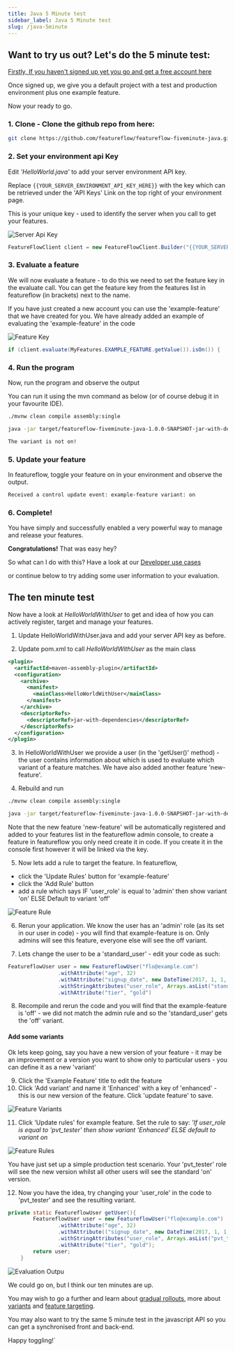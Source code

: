 ```yaml
---
title: Java 5 Minute test
sidebar_label: Java 5 Minute test
slug: /java-5minute
---
```


## Want to try us out? Let's do the 5 minute test:

[Firstly, If you haven't signed up yet you go and get a free account here](https://app.featureflow.io/)

Once signed up, we give you a default project with a test and production environment plus one example feature.

Now your ready to go.

### 1. Clone - Clone the github repo from here:

```bash
git clone https://github.com/featureflow/featureflow-fiveminute-java.git
```

### 2. Set your environment api Key

Edit _'HelloWorld.java'_ to add your server environment API key.

Replace `{{YOUR_SERVER_ENVIRONMENT_API_KEY_HERE}}` with the key which can be retrieved under the 'API Keys' Link on the top right of your environment page.

This is your unique key - used to identify the server when you call to get your features.

![Server Api Key](/img/java-5minute-1.png)

```java
FeatureFlowClient client = new FeatureFlowClient.Builder("{{YOUR_SERVER_ENVIRONMENT_API_KEY_HERE}}")
```

### 3. Evaluate a feature
We will now evaluate a feature - to do this we need to set the feature key in the evaluate call. You can get the feature key from the features list in featureflow (in brackets) next to the name.

If you have just created a new account you can use the 'example-feature' that we have created for you. We have already added an example of evaluating the 'example-feature' in the code

![Feature Key](/img/java-5minute-2.png)

```java
if (client.evaluate(MyFeatures.EXAMPLE_FEATURE.getValue()).isOn()) {
```

### 4. Run the program

Now, run the program and observe the output

You can run it using the mvn command as below (or of course debug it in your favourite IDE).

```bash
./mvnw clean compile assembly:single

java -jar target/featureflow-fiveminute-java-1.0.0-SNAPSHOT-jar-with-dependencies.jar
```

```bash
The variant is not on!
```

### 5. Update your feature

In featureflow, toggle your feature on in your environment and observe the output.

```bash
Received a control update event: example-feature variant: on
```

### 6. Complete! 

You have simply and successfully enabled a very powerful way to manage and release your features.

__Congratulations!__ That was easy hey?

So what can I do with this? Have a look at our [Developer use cases](http://www.featureflow.io/)

or continue below to try adding some user information to your evaluation.

## The ten minute test

Now have a look at _HelloWorldWithUser_ to get and idea of how you can actively register, target and manage your features.

1. Update HelloWorldWithUser.java and add your server API key as before.

2. Update pom.xml to call _HelloWorldWithUser_ as the main class

```xml
<plugin>
  <artifactId>maven-assembly-plugin</artifactId>
  <configuration>
    <archive>
      <manifest>
        <mainClass>HelloWorldWithUser</mainClass>
      </manifest>
    </archive>
    <descriptorRefs>
      <descriptorRef>jar-with-dependencies</descriptorRef>
    </descriptorRefs>
  </configuration>
</plugin>
```

3. In HelloWorldWithUser we provide a user (in the 'getUser()' method) - the user contains information about which is used to evaluate which variant of a feature matches. We have also added another feature 'new-feature'.

4. Rebuild and run

```bash
./mvnw clean compile assembly:single

java -jar target/featureflow-fiveminute-java-1.0.0-SNAPSHOT-jar-with-dependencies.jar
```


Note that the new feature 'new-feature' will be automatically registered and added to your features list in the featureflow admin console, to create a feature in featureflow you only need create it in code. If you create it in the console first however it will be linked via the key.

5. Now lets add a rule to target the feature. In featureflow,

* click the 'Update Rules' button for 'example-feature' 
* click the 'Add Rule' button 
* add a rule which says IF 'user_role' is equal to 'admin' then show variant 'on' ELSE Default to variant 'off'

![Feature Rule](/img/java-5minute-3.png)

6. Rerun your application. We know the user has an 'admin' role (as its set in our user in code) - you will find that example-feature is on. Only admins will see this feature, everyone else will see the off variant.

7. Lets change the user to be a 'standard_user' - edit your code as such:

```java
FeatureflowUser user = new FeatureflowUser("flo@example.com")
                .withAttribute("age", 32)
                .withAttribute("signup_date", new DateTime(2017, 1, 1, 12, 0, 0, 0))
                .withStringAttributes("user_role", Arrays.asList("standard_user"))
                .withAttribute("tier", "gold")
```

8. Recompile and rerun the code and you will find that the example-feature is 'off' - we did not match the admin rule and so the 'standard_user' gets the 'off' variant.

#### Add some variants
Ok lets keep going, say you have a new version of your feature - it may be an improvement or a version you want to show only to particular users - you can define it as a new 'variant'

9. Click the 'Example Feature' title to edit the feature
10. Click 'Add variant' and name it 'Enhanced' with a key of 'enhanced' - this is our new version of the feature. Click 'update feature' to save.

![Feature Variants](/img/java-5minute-4.png)

11. Click 'Update rules' for example feature. Set the rule to say:
    _'If user_role is equal to 'pvt_tester' then show variant 'Enhanced' ELSE default to variant on_

![Feature Rules](/img/java-5minute-5.png)

You have just set up a simple production test scenario. Your 'pvt_tester' role will see the new version whilst all other users will see the standard 'on' version.

12. Now you have the idea, try changing your 'user_role' in the code to 'pvt_tester' and see the resulting variant.

```java
private static FeatureflowUser getUser(){
        FeatureflowUser user = new FeatureflowUser("flo@example.com")
                .withAttribute("age", 32)
                .withAttribute(("signup_date", new DateTime(2017, 1, 1, 12, 0, 0, 0))
                .withStringAttributes("user_role", Arrays.asList("pvt_tester"))
                .withAttribute("tier", "gold");
        return user;
    }
```

![Evaluation Outpu](/img/java-5minute-6.png)

We could go on, but I think our ten minutes are up.

You may wish to go a further and learn about [gradual rollouts](/docs/gradual-rollouts), more about [variants](/docs/managing-feature-variants) and [feature targeting](/docs/targeting-features).

You may also want to try the same 5 minute test in the javascript API so you can get a synchronised front and back-end.

Happy toggling!`

